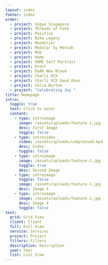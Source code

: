```yaml
---
layout: index
footer: index
order:
  - project: Vogue Singapore
  - project: Threads of Fate
  - project: Positiva
  - project: Nike Legacy
  - project: Moodelier
  - project: Modular by Mensah
  - project: Mob
  - project: Home
  - project: HOME Self Portrait
  - project: Drest
  - project: D&AD New Blood
  - project: Charli XCX
  - project: Charli XCX Good Ones
  - project: Celia Burton
  - project: "Celebrating Joy "
title: Homepage
intro:
  toggle: true
  text: Click to enter
  content:
    - type: introimage
      image: /assets/uploads/feature-1.jpg
      desc: First Image
      toggle: false
    - type: introvideo
      video: /assets/uploads/compressed.mp4
      desc: Video
      toggle: false
    - type: introimage
      image: /assets/uploads/feature-2.jpg
      toggle: true
      desc: Second Image
    - type: introimage
      toggle: false
      image: /assets/uploads/feature-1.jpg
      desc: Image 3
    - type: introimage
      image: /assets/uploads/feature-2.jpg
      desc: Image 4
      toggle: false
text:
  grid: Grid View
  client: Client
  full: Full View
  service: Services
  project: Project
  filters: Filters
  description: Description
  year: Year
  list: List View
---
```

